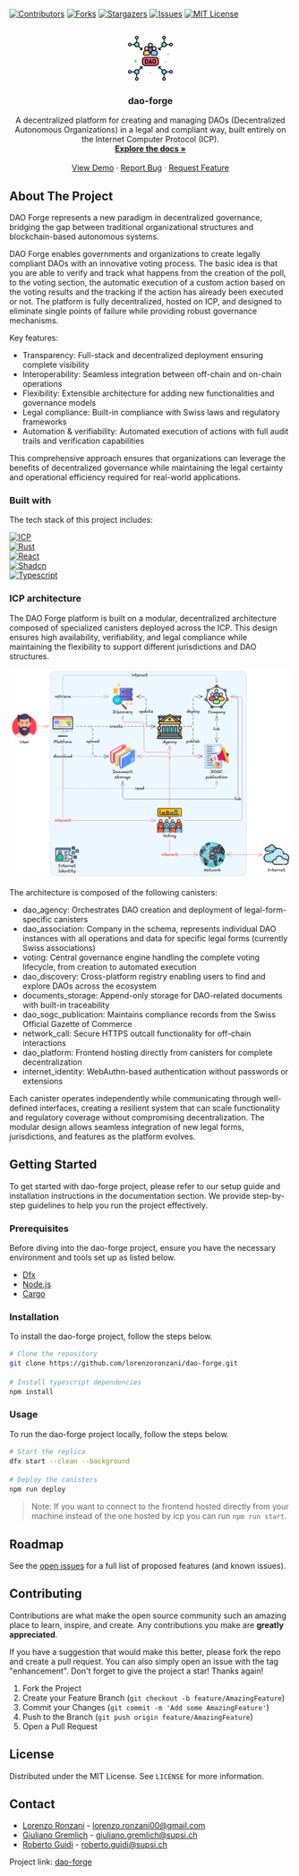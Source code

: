 <!-- PROJECT SHIELDS -->
[![Contributors][contributors-shield]][contributors-url]
[![Forks][forks-shield]][forks-url]
[![Stargazers][stars-shield]][stars-url]
[![Issues][issues-shield]][issues-url]
[![MIT License][license-shield]][license-url]

<!-- PROJECT LOGO -->
<br />
<div align="center">
  <a href="https://github.com/lorenzoronzani/dao-forge">
    <img src="docs/images/logo.png" alt="Logo" width="80" height="80">
  </a>

  <h3 align="center">dao-forge</h3>

  <p align="center">
    A decentralized platform for creating and managing DAOs (Decentralized Autonomous Organizations) in a legal and compliant way, built entirely on the Internet Computer Protocol (ICP).
    <br />
    <a href="https://github.com/lorenzoronzani/dao-forge/docs"><strong>Explore the docs »</strong></a>
    <br />
    <br />
    <a href="https://yqq6b-aqaaa-aaaaj-qnr2q-cai.icp0.io/">View Demo</a>
    ·
    <a href="https://github.com/lorenzoronzani/dao-forge/issues/new?labels=bug&template=bug-report---.md">Report Bug</a>
    ·
    <a href="https://github.com/lorenzoronzani/dao-forge/issues/new?labels=enhancement&template=feature-request---.md">Request Feature</a>
  </p>
</div>

<!-- ABOUT THE PROJECT -->
## About The Project

DAO Forge represents a new paradigm in decentralized governance, bridging the gap between traditional organizational structures and blockchain-based autonomous systems.

DAO Forge enables governments and organizations to create legally compliant DAOs with an innovative voting process. The basic idea is that you are able to verify and track what happens from the creation of the poll, to the voting section, the automatic execution of a custom action based on the voting results and the tracking if the action has already been executed or not. The platform is fully decentralized, hosted on ICP, and designed to eliminate single points of failure while providing robust governance mechanisms.

Key features:
- Transparency: Full-stack and decentralized deployment ensuring complete visibility
- Interoperability: Seamless integration between off-chain and on-chain operations
- Flexibility: Extensible architecture for adding new functionalities and governance models
- Legal compliance: Built-in compliance with Swiss laws and regulatory frameworks
- Automation & verifiability: Automated execution of actions with full audit trails and verification capabilities

This comprehensive approach ensures that organizations can leverage the benefits of decentralized governance while maintaining the legal certainty and operational efficiency required for real-world applications.

### Built with

The tech stack of this project includes:

[![ICP][ICP]][ICP-url] 
<br>
[![Rust][Rust]][Rust-url]
<br>
[![React][React]][React-url]
<br>
[![Shadcn][Shadcn]][Shadcn-url]
<br>
[![Typescript][Typescript]][Typescript-url]
<br>

### ICP architecture

The DAO Forge platform is built on a modular, decentralized architecture composed of specialized canisters deployed across the ICP. This design ensures high availability, verifiability, and legal compliance while maintaining the flexibility to support different jurisdictions and DAO structures.

<div align="center">
  <a href="https://github.com/IsinBlockchainTeam/flutter_isin_blockchain_wallet_manager">
    <img src="docs/images/architecture.png" alt="Architecture">
  </a>
</div>

The architecture is composed of the following canisters:
- dao_agency: Orchestrates DAO creation and deployment of legal-form-specific canisters
- dao_association: Company in the schema, represents individual DAO instances with all operations and data for specific legal forms (currently Swiss associations)
- voting: Central governance engine handling the complete voting lifecycle, from creation to automated execution
- dao_discovery: Cross-platform registry enabling users to find and explore DAOs across the ecosystem
- documents_storage: Append-only storage for DAO-related documents with built-in traceability
- dao_sogc_publication: Maintains compliance records from the Swiss Official Gazette of Commerce
- network_call: Secure HTTPS outcall functionality for off-chain interactions
- dao_platform: Frontend hosting directly from canisters for complete decentralization
- internet_identity: WebAuthn-based authentication without passwords or extensions

Each canister operates independently while communicating through well-defined interfaces, creating a resilient system that can scale functionality and regulatory coverage without compromising decentralization. The modular design allows seamless integration of new legal forms, jurisdictions, and features as the platform evolves.

<!-- GETTING STARTED -->

## Getting Started

To get started with dao-forge project, please refer to our setup guide and installation instructions in the documentation section. We provide step-by-step guidelines to help you run the project effectively.

### Prerequisites

Before diving into the dao-forge project, ensure you have the necessary environment and tools set up as listed below.

- [Dfx][dfx-install-url]
- [Node.js][nodejs-install-url]
- [Cargo][cargo-install-url]

### Installation

To install the dao-forge project, follow the steps below.

```bash
# Clone the repository
git clone https://github.com/lorenzoronzani/dao-forge.git

# Install typescript dependencies
npm install
```

### Usage

To run the dao-forge project locally, follow the steps below.

```bash
# Start the replica
dfx start --clean --background

# Deploy the canisters
npm run deploy
```

> Note: If you want to connect to the frontend hosted directly from your machine instead of the one hosted by icp you can run `npm run start`.

<!-- ROADMAP -->

## Roadmap

See the [open issues](https://github.com/lorenzoronzani/dao-forge/issues) for a full
list of proposed features (and known issues).

<!-- CONTRIBUTING -->

## Contributing

Contributions are what make the open source community such an amazing place to learn, inspire, and create. Any contributions you make are **greatly appreciated**.

If you have a suggestion that would make this better, please fork the repo and create a pull request. You can also simply open an issue with the tag "enhancement".
Don't forget to give the project a star! Thanks again!

1. Fork the Project
2. Create your Feature Branch (`git checkout -b feature/AmazingFeature`)
3. Commit your Changes (`git commit -m 'Add some AmazingFeature'`)
4. Push to the Branch (`git push origin feature/AmazingFeature`)
5. Open a Pull Request

<!-- LICENSE -->

## License

Distributed under the MIT License. See `LICENSE` for more information.

<!-- CONTACT -->

## Contact

- [Lorenzo Ronzani](https://www.linkedin.com/in/lorenzo-ronzani-658311186/) - lorenzo.ronzani00@gmail.com
- [Giuliano Gremlich](https://www.linkedin.com/in/giuliano-gremlich-265018153/) - giuliano.gremlich@supsi.ch
- [Roberto Guidi](https://www.linkedin.com/in/rguidi/) - roberto.guidi@supsi.ch

Project link: [dao-forge](https://github.com/lorenzoronzani/dao-forge)

<!-- MARKDOWN LINKS & IMAGES -->
[contributors-shield]: https://img.shields.io/github/contributors/lorenzoronzani/dao-forge.svg?style=for-the-badge
[contributors-url]: https://github.com/lorenzoronzani/dao-forge/graphs/contributors

[forks-shield]: https://img.shields.io/github/forks/lorenzoronzani/dao-forge.svg?style=for-the-badge
[forks-url]: https://github.com/lorenzoronzani/dao-forge/network/members

[stars-shield]: https://img.shields.io/github/stars/lorenzoronzani/dao-forge.svg?style=for-the-badge
[stars-url]: https://github.com/lorenzoronzani/dao-forge/stargazers

[issues-shield]: https://img.shields.io/github/issues/lorenzoronzani/dao-forge.svg?style=for-the-badge
[issues-url]: https://github.com/lorenzoronzani/dao-forge/issues

[license-shield]: https://img.shields.io/github/license/lorenzoronzani/dao-forge.svg?style=for-the-badge
[license-url]: https://github.com/lorenzoronzani/dao-forge/blob/master/LICENSE.txt


[ICP]: https://img.shields.io/badge/-Internet%20Computer-3B00B9?style=flat&logo=internetcomputer&logoColor=white
[ICP-url]: https://internetcomputer.org/

[Rust]: https://img.shields.io/badge/-Rust-000000?style=flat&logo=rust&logoColor=white
[Rust-url]: https://rust-lang.org/

[React]: https://img.shields.io/badge/-React-61DAFB?style=flat&logo=react&logoColor=white
[React-url]: https://react.dev/

[Shadcn]: https://img.shields.io/badge/-shadcn/ui-000000?style=flat&logo=shadcnui&logoColor=white
[Shadcn-url]: https://ui.shadcn.com/

[Typescript]: https://img.shields.io/badge/-TypeScript-3178C6?style=flat&logo=typescript&logoColor=white
[Typescript-url]: https://www.typescriptlang.org/


[dfx-install-url]: https://internetcomputer.org/docs/building-apps/developer-tools/dev-tools-overview#dfx
[nodejs-install-url]: https://nodejs.org/en
[cargo-install-url]: https://doc.rust-lang.org/cargo/getting-started/installation.html

<!--
- Shields: https://gist.github.com/kimjisub/360ea6fc43b82baaf7193175fd12d2f7
>